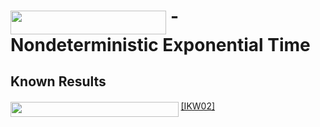 # <img src="/notes/classes/tex/b8a46d1149f0773e4a90f717a2cc5d2c.svg?invert_in_darkmode&sanitize=true" align=middle width=249.27680909999992pt height=37.80850590000001pt/> - Nondeterministic Exponential Time

## Known Results

<img src="/notes/classes/tex/b560ff2705f21960f31f0200a056e607.svg?invert_in_darkmode&sanitize=true" align=middle width=268.58288655pt height=24.65753399999998pt/> [\[IKW02\]](/notes/papers/easyWitness.md)
